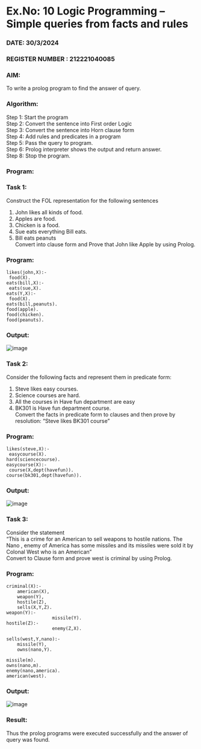 # Ex.No: 10  Logic Programming –  Simple queries from facts and rules
### DATE: 30/3/2024                                                                           
### REGISTER NUMBER : 212221040085
### AIM: 
To write a prolog program to find the answer of query. 
###  Algorithm:
 Step 1: Start the program <br> 
 Step 2: Convert the sentence into First order Logic  <br> 
 Step 3:  Convert the sentence into Horn clause form  <br> 
 Step 4: Add rules and predicates in a program   <br> 
 Step 5:  Pass the query to program. <br> 
 Step 6: Prolog interpreter shows the output and return answer. <br> 
 Step 8:  Stop the program.
### Program:
### Task 1:
Construct the FOL representation for the following sentences <br> 
1.	John likes all kinds of food.  <br> 
2.	Apples are food.  <br> 
3.	Chicken is a food.  <br> 
4.	Sue eats everything Bill eats. <br> 
5.	 Bill eats peanuts  <br> 
   Convert into clause form and Prove that John like Apple by using Prolog. <br> 
### Program:
```
likes(john,X):- 
 food(X). 
eats(bill,X):- 
 eats(sue,X). 
eats(Y,X):- 
 food(X). 
eats(bill,peanuts). 
food(apple). 
food(chicken). 
food(peanuts).
```

### Output:
![image](https://github.com/skiruthika648/AI_Lab_2023-24/assets/128348968/a4e86181-a71b-41e8-8365-e1438e81cdd3)

### Task 2:
Consider the following facts and represent them in predicate form: <br>              
1.	Steve likes easy courses. <br> 
2.	Science courses are hard. <br> 
3. All the courses in Have fun department are easy <br> 
4. BK301 is Have fun department course.<br> 
Convert the facts in predicate form to clauses and then prove by resolution: “Steve likes BK301 course”<br> 

### Program:
```
likes(steve,X):- 
 easycourse(X). 
hard(sciencecourse). 
easycourse(X):- 
 course(X,dept(havefun)). 
course(bk301,dept(havefun)).
```

### Output:
![image](https://github.com/skiruthika648/AI_Lab_2023-24/assets/128348968/bf1cc113-e056-47fd-8798-f5a3485e4245)

### Task 3:
Consider the statement <br> 
“This is a crime for an American to sell weapons to hostile nations. The Nano , enemy of America has some missiles and its missiles were sold it by Colonal West who is an American” <br> 
Convert to Clause form and prove west is criminal by using Prolog.<br> 
### Program:
```
criminal(X):-
	american(X),
	weapon(Y),
	hostile(Z),
	sells(X,Y,Z).
weapon(Y):-
                 missile(Y).
hostile(Z):-
                 enemy(Z,X).

sells(west,Y,nano):-
	missile(Y),
	owns(nano,Y).

missile(m).
owns(nano,m).
enemy(nano,america).
american(west).
````

### Output:
![image](https://github.com/skiruthika648/AI_Lab_2023-24/assets/128348968/72aa12aa-f7fd-4fa1-bc03-70109cb2aad5)

### Result:
Thus the prolog programs were executed successfully and the answer of query was found.
